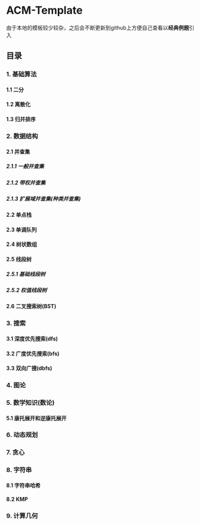 # ACM-Template
由于本地的模板较少较杂，之后会不断更新到github上方便自己查看以**经典例题**引入

## 目录

### 1. 基础算法

#### 1.1 二分

#### 1.2 离散化

#### 1.3 归并排序


### 2. 数据结构

#### 2.1 并查集

##### 2.1.1 一般并查集
##### 2.1.2 带权并查集
##### 2.1.3 扩展域并查集(种类并查集)


#### 2.2 单点栈

#### 2.3 单调队列

#### 2.4 树状数组

#### 2.5 线段树

##### 2.5.1 基础线段树
##### 2.5.2 权值线段树

#### 2.6 二叉搜索树(BST)

### 3. 搜索

#### 3.1 深度优先搜索(dfs)
#### 3.2 广度优先搜索(bfs)
#### 3.3 双向广搜(dbfs)

### 4. 图论



### 5. 数学知识(数论)

#### 5.1 康托展开和逆康托展开


### 6. 动态规划


### 7. 贪心


### 8. 字符串

#### 8.1 字符串哈希
#### 8.2 KMP


### 9. 计算几何

